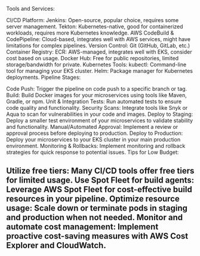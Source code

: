 Tools and Services:

CI/CD Platform:
Jenkins: Open-source, popular choice, requires some server management.
Tekton: Kubernetes-native, good for containerized workloads, requires more Kubernetes knowledge.
AWS CodeBuild & CodePipeline: Cloud-based, integrates well with AWS services, might have limitations for complex pipelines.
Version Control: Git (GitHub, GitLab, etc.)
Container Registry:
ECR: AWS-managed, integrates well with EKS, consider cost based on usage.
Docker Hub: Free for public repositories, limited storage/bandwidth for private.
Kubernetes Tools:
kubectl: Command-line tool for managing your EKS cluster.
Helm: Package manager for Kubernetes deployments.
Pipeline Stages:

Code Push: Trigger the pipeline on code push to a specific branch or tag.
Build: Build Docker images for your microservices using tools like Maven, Gradle, or npm.
Unit & Integration Tests: Run automated tests to ensure code quality and functionality.
Security Scans: Integrate tools like Snyk or Aqua to scan for vulnerabilities in your code and images.
Deploy to Staging: Deploy a smaller test environment of your microservices to validate stability and functionality.
Manual/Automated Approval: Implement a review or approval process before deploying to production.
Deploy to Production: Deploy your microservices to your EKS cluster in your main production environment.
Monitoring & Rollbacks: Implement monitoring and rollback strategies for quick response to potential issues.
Tips for Low Budget:

Utilize free tiers: Many CI/CD tools offer free tiers for limited usage.
Use Spot Fleet for build agents: Leverage AWS Spot Fleet for cost-effective build resources in your pipeline.
Optimize resource usage: Scale down or terminate pods in staging and production when not needed.
Monitor and automate cost management: Implement proactive cost-saving measures with AWS Cost Explorer and CloudWatch.
-----------------------------------------------
